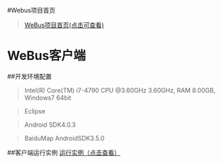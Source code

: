 #Webus项目首页
>[WeBus项目首页(点击可查看)](https://github.com/pthaike/WeBus/wiki)

# WeBus客户端

##开发环境配置
>Intel(R) Core(TM) i7-4790 CPU @3.60GHz 3.60GHz, RAM 8.00GB, Windows7 64bit

>Eclipse

>Android SDK4.0.3

>BaiduMap AndroidSDK3.5.0

##客户端运行实例
[运行实例（点击查看）](https://github.com/pthaike/WeBus/wiki/WeBus)

